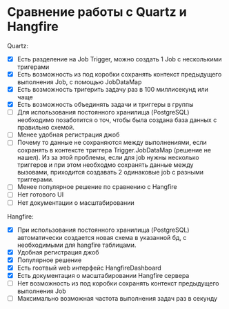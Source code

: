 # Сравнение работы с Quartz и Hangfire

Quartz:
- [x] Есть разделение на Job Trigger, можно создать 1 Job с несколькими тригерами
- [x] Есть возможность из под коробки сохранять контекст предыдущего выполнения Job, с помощью JobDataMap
- [x] Есть возможность тригерить задачу раз в 100 миллисекунд или чаще
- [x] Есть возможность объединять задачи и триггеры в группы
- [ ] Для использования постоянного хранилища (PostgreSQL) необходимо позаботится о точ, чтобы была создана база данных с правильно схемой.
- [ ] Менее удобная регистрация джоб
- [ ] Почему то данные не сохраняются между выполнениями, если сохранять в контексте триггера Trigger.JobDataMap (решение не нашел). Из за этой проблемы, если для job нужны несколько триггеров и при этом необходмо сохранять данные между вызовами, приходится создавать 2 одинаковые job с разными триггерами.
- [ ] Менее популярное решение по сравнению с Hangfire
- [ ] Нет готового UI
- [ ] Нет документации о масштабировании

Hangfire:
- [x] При использования постоянного хранилища (PostgreSQL) автоматически создается новая схема в указанной бд, с необходимыми для hangfire таблицами.
- [x] Удобная регистрация джоб
- [x] Популярное решение
- [x] Есть гоотвый web интерфейс HangfireDashboard
- [x] Есть документация о масштабировании Hangfire сервера
- [ ] Нет возможность из под коробки сохранять контекст предыдущего выполнения Job
- [ ] Максимально возможная частота выполнения задач раз в секунду
